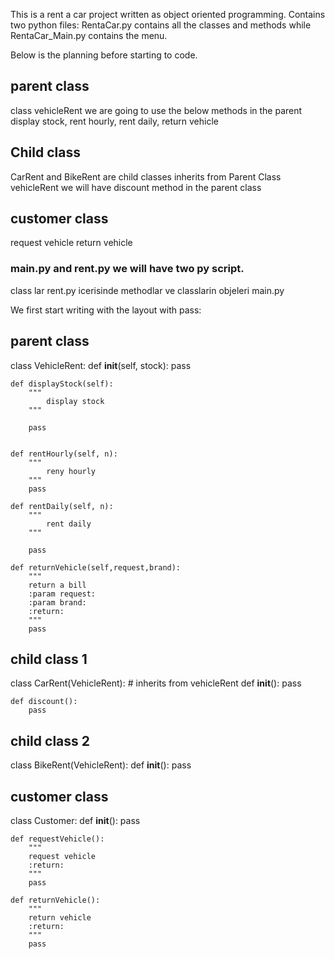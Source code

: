 This is a rent a car project written as object oriented programming.
Contains two python files:
RentaCar.py contains all the classes and methods while RentaCar_Main.py contains the menu.

Below is the planning before starting to code.
## parent class 
class vehicleRent
we are going to use the below methods in the parent
display stock, rent hourly, rent daily, return vehicle

##  Child class 
CarRent and BikeRent are child classes inherits from Parent Class vehicleRent
we will have discount method in the parent class

##  customer class 
request vehicle
return vehicle

### main.py and rent.py we will have two py script.
class lar rent.py icerisinde
methodlar ve classlarin objeleri main.py


We first start writing with the layout with pass:

## parent class
class VehicleRent:
    def __init__(self, stock):
        pass

    def displayStock(self):
        """
            display stock
        """

        pass


    def rentHourly(self, n):
        """
            reny hourly
        """
        pass

    def rentDaily(self, n):
        """
            rent daily
        """

        pass

    def returnVehicle(self,request,brand):
        """
        return a bill
        :param request:
        :param brand:
        :return:
        """
        pass

## child class 1
class CarRent(VehicleRent):   # inherits from vehicleRent
    def __init__():
        pass
    
    def discount():
        pass

## child class 2
class BikeRent(VehicleRent):
    def __init__():
        pass

## customer class
class Customer:
    def __init__():
        pass
    
    def requestVehicle():
        """
        request vehicle
        :return:
        """
        pass
    
    def returnVehicle():
        """
        return vehicle
        :return:
        """
        pass  
        
        
        
        
        
        
        
        
        
        
        
        
        
        
        
        
        
        
        
        
        
        